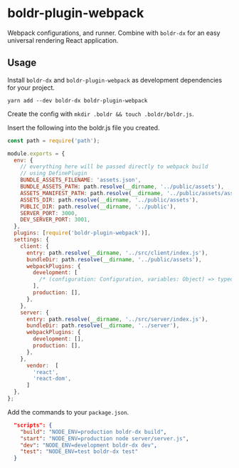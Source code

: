 # boldr-plugin-webpack

Webpack configurations, and runner. Combine with `boldr-dx` for an easy universal rendering
React application.


## Usage
Install `boldr-dx` and `boldr-plugin-webpack` as development dependencies for your project.

```
yarn add --dev boldr-dx boldr-plugin-webpack
```

Create the config with `mkdir .boldr && touch .boldr/boldr.js`.

Insert the following into the boldr.js file you created.
```javascript
const path = require('path');

module.exports = {
  env: {
    // everything here will be passed directly to webpack build
    // using DefinePlugin
    BUNDLE_ASSETS_FILENAME: 'assets.json',
    BUNDLE_ASSETS_PATH: path.resolve(__dirname, '../public/assets'),
    ASSETS_MANIFEST_PATH: path.resolve(__dirname, '../public/assets/assets.json'),
    ASSETS_DIR: path.resolve(__dirname, '../public/assets'),
    PUBLIC_DIR: path.resolve(__dirname, '../public'),
    SERVER_PORT: 3000,
    DEV_SERVER_PORT: 3001,
  },
  plugins: [require('boldr-plugin-webpack')],
  settings: {
    client: {
      entry: path.resolve(__dirname, '../src/client/index.js'),
      bundleDir: path.resolve(__dirname, '../public/assets'),
      webpackPlugins: {
        development: [
          /* (configuration: Configuration, variables: Object) => typeof WebpackPlugin */
        ],
        production: [],
      },
    },
    server: {
      entry: path.resolve(__dirname, '../src/server/index.js'),
      bundleDir: path.resolve(__dirname, '../server'),
      webpackPlugins: {
        development: [],
        production: [],
      },
    },
      vendor:  [
        'react',
        'react-dom',
      ]
  },
};
```

Add the commands to your `package.json`.

```json
  "scripts": {
    "build": "NODE_ENV=production boldr-dx build",
    "start": "NODE_ENV=production node server/server.js",
    "dev": "NODE_ENV=development boldr-dx dev",
    "test": "NODE_ENV=test boldr-dx test"
  }
```

